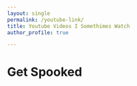 ```yaml
---
layout: single
permalink: /youtube-link/
title: Youtube Videos I Somethimes Watch
author_profile: true

---
```


# Get Spooked

